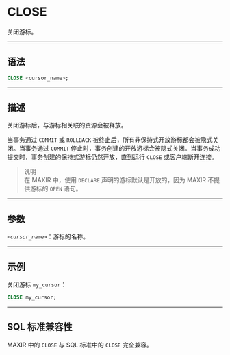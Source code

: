 CLOSE
=====

关闭游标。

---

语法
--------

```sql
CLOSE <cursor_name>;
```

---

描述
----------

关闭游标后，与游标相关联的资源会被释放。

当事务通过 `COMMIT` 或 `ROLLBACK` 被终止后，所有非保持式开放游标都会被隐式关闭。当事务通过 `COMMIT` 停止时，事务创建的开放游标会被隐式关闭。当事务成功提交时，事务创建的保持式游标仍然开放，直到运行 `CLOSE` 或客户端断开连接。

>说明 <br/>
>在 MAXIR 中，使用 `DECLARE` 声明的游标默认是开放的，因为 MAXIR 不提供游标的 `OPEN` 语句。

---


参数
----------

*`<cursor_name>`*：游标的名称。


---

示例
--------

关闭游标 `my_cursor`：

```sql
CLOSE my_cursor;
```


---

SQL 标准兼容性
-------------

MAXIR 中的 `CLOSE` 与 SQL 标准中的 `CLOSE` 完全兼容。
